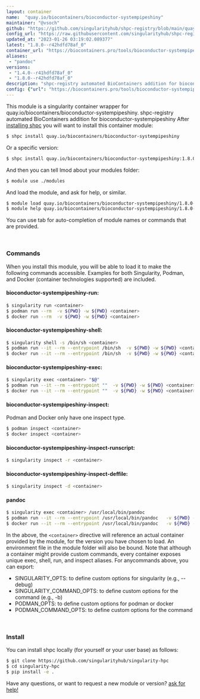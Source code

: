 ```yaml
---
layout: container
name:  "quay.io/biocontainers/bioconductor-systempipeshiny"
maintainer: "@vsoch"
github: "https://github.com/singularityhub/shpc-registry/blob/main/quay.io/biocontainers/bioconductor-systempipeshiny/container.yaml"
config_url: "https://raw.githubusercontent.com/singularityhub/shpc-registry/main/quay.io/biocontainers/bioconductor-systempipeshiny/container.yaml"
updated_at: "2023-01-26 03:19:02.089377"
latest: "1.8.0--r42hdfd78af_0"
container_url: "https://biocontainers.pro/tools/bioconductor-systempipeshiny"
aliases:
 - "pandoc"
versions:
 - "1.4.0--r41hdfd78af_0"
 - "1.8.0--r42hdfd78af_0"
description: "shpc-registry automated BioContainers addition for bioconductor-systempipeshiny"
config: {"url": "https://biocontainers.pro/tools/bioconductor-systempipeshiny", "maintainer": "@vsoch", "description": "shpc-registry automated BioContainers addition for bioconductor-systempipeshiny", "latest": {"1.8.0--r42hdfd78af_0": "sha256:8cfff051bf0a652fc400c76434f575da466b41f513d20619cf12ecf0b1071d40"}, "tags": {"1.4.0--r41hdfd78af_0": "sha256:2a8c4f17594b3d5d30993d4f26135613c7946609fefbaff128ede574211ea202", "1.8.0--r42hdfd78af_0": "sha256:8cfff051bf0a652fc400c76434f575da466b41f513d20619cf12ecf0b1071d40"}, "docker": "quay.io/biocontainers/bioconductor-systempipeshiny", "aliases": {"pandoc": "/usr/local/bin/pandoc"}}
---
```


This module is a singularity container wrapper for quay.io/biocontainers/bioconductor-systempipeshiny.
shpc-registry automated BioContainers addition for bioconductor-systempipeshiny
After [installing shpc](#install) you will want to install this container module:


```bash
$ shpc install quay.io/biocontainers/bioconductor-systempipeshiny
```

Or a specific version:

```bash
$ shpc install quay.io/biocontainers/bioconductor-systempipeshiny:1.8.0--r42hdfd78af_0
```

And then you can tell lmod about your modules folder:

```bash
$ module use ./modules
```

And load the module, and ask for help, or similar.

```bash
$ module load quay.io/biocontainers/bioconductor-systempipeshiny/1.8.0--r42hdfd78af_0
$ module help quay.io/biocontainers/bioconductor-systempipeshiny/1.8.0--r42hdfd78af_0
```

You can use tab for auto-completion of module names or commands that are provided.

<br>

### Commands

When you install this module, you will be able to load it to make the following commands accessible.
Examples for both Singularity, Podman, and Docker (container technologies supported) are included.

#### bioconductor-systempipeshiny-run:

```bash
$ singularity run <container>
$ podman run --rm  -v ${PWD} -w ${PWD} <container>
$ docker run --rm  -v ${PWD} -w ${PWD} <container>
```

#### bioconductor-systempipeshiny-shell:

```bash
$ singularity shell -s /bin/sh <container>
$ podman run --it --rm --entrypoint /bin/sh  -v ${PWD} -w ${PWD} <container>
$ docker run --it --rm --entrypoint /bin/sh  -v ${PWD} -w ${PWD} <container>
```

#### bioconductor-systempipeshiny-exec:

```bash
$ singularity exec <container> "$@"
$ podman run --it --rm --entrypoint ""  -v ${PWD} -w ${PWD} <container> "$@"
$ docker run --it --rm --entrypoint ""  -v ${PWD} -w ${PWD} <container> "$@"
```

#### bioconductor-systempipeshiny-inspect:

Podman and Docker only have one inspect type.

```bash
$ podman inspect <container>
$ docker inspect <container>
```

#### bioconductor-systempipeshiny-inspect-runscript:

```bash
$ singularity inspect -r <container>
```

#### bioconductor-systempipeshiny-inspect-deffile:

```bash
$ singularity inspect -d <container>
```


#### pandoc

```bash
$ singularity exec <container> /usr/local/bin/pandoc
$ podman run --it --rm --entrypoint /usr/local/bin/pandoc   -v ${PWD} -w ${PWD} <container> -c " $@"
$ docker run --it --rm --entrypoint /usr/local/bin/pandoc   -v ${PWD} -w ${PWD} <container> -c " $@"
```



In the above, the `<container>` directive will reference an actual container provided
by the module, for the version you have chosen to load. An environment file in the
module folder will also be bound. Note that although a container
might provide custom commands, every container exposes unique exec, shell, run, and
inspect aliases. For anycommands above, you can export:

 - SINGULARITY_OPTS: to define custom options for singularity (e.g., --debug)
 - SINGULARITY_COMMAND_OPTS: to define custom options for the command (e.g., -b)
 - PODMAN_OPTS: to define custom options for podman or docker
 - PODMAN_COMMAND_OPTS: to define custom options for the command

<br>

### Install

You can install shpc locally (for yourself or your user base) as follows:

```bash
$ git clone https://github.com/singularityhub/singularity-hpc
$ cd singularity-hpc
$ pip install -e .
```

Have any questions, or want to request a new module or version? [ask for help!](https://github.com/singularityhub/singularity-hpc/issues)
